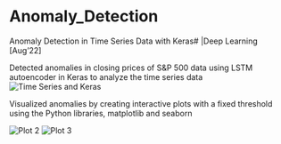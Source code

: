 # Anomaly_Detection
Anomaly Detection in Time Series Data with Keras# |Deep Learning                                                                                               [Aug’22]

Detected anomalies in closing prices of S&P 500 data using LSTM autoencoder in Keras to analyze the time series data 
![Time Series and Keras](https://user-images.githubusercontent.com/110771294/185640998-2a877037-fc5e-4e98-b52c-f5fde8ac11fb.jpg)

Visualized anomalies by creating interactive plots with a fixed threshold using the Python libraries, matplotlib and seaborn

![Plot 2](https://user-images.githubusercontent.com/110771294/185641029-5145e118-b0ba-4ff7-8fda-bc16145c71a5.jpg)
![Plot 3](https://user-images.githubusercontent.com/110771294/185641045-dfd838d9-4f43-4cf9-9096-cad149f309e1.jpg)
